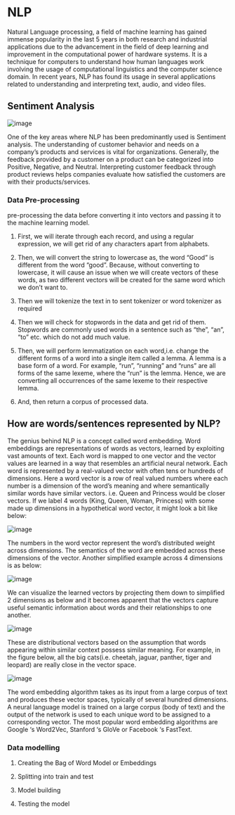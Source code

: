 # NLP

Natural Language processing, a field of machine learning has gained immense popularity in the last 5 years in both research and industrial applications due to the advancement in the field of deep learning and improvement in the computational power of hardware systems. It is a technique for computers to understand how human languages work involving the usage of computational linguistics and the computer science domain. In recent years, NLP has found its usage in several applications related to understanding and interpreting text, audio, and video files.

##  Sentiment Analysis

![image](https://user-images.githubusercontent.com/88995459/158042565-ed6282a9-4763-4ab3-bf91-a69e5c9f1f64.png)

One of the key areas where NLP has been predominantly used is Sentiment analysis. The understanding of customer behavior and needs on a company’s products and services is vital for organizations. Generally, the feedback provided by a customer on a product can be categorized into Positive, Negative, and Neutral. Interpreting customer feedback through product reviews helps companies evaluate how satisfied the customers are with their products/services.


### Data Pre-processing

pre-processing  the data before converting it into vectors and passing it to the machine learning model.

1. First, we will iterate through each record, and using a regular expression, we will get rid of any characters apart from alphabets.

2. Then, we will convert the string to lowercase as, the word “Good” is different from the word “good”.
Because, without converting to lowercase, it will cause an issue when we will create vectors of these words, as two different vectors will be created for the same word which we don’t want to.

3. Then we will tokenize the text in to sent tokenizer or word tokenizer as required

4. Then we will check for stopwords in the data and get rid of them. Stopwords are commonly used words in a sentence such as “the”, “an”, “to” etc. which do not add much value.

5. Then, we will perform lemmatization on each word,i.e. change the different forms of a word into a single item called a lemma.
A lemma is a base form of a word. For example, “run”, “running” and “runs” are all forms of the same lexeme, where the “run” is the lemma. Hence, we are converting all occurrences of the same lexeme to their respective lemma.

6. And, then return a corpus of processed data.



## How are words/sentences represented by NLP?

The genius behind NLP is a concept called word embedding. Word embeddings are representations of words as vectors, learned by exploiting vast amounts of text. Each word is mapped to one vector and the vector values are learned in a way that resembles an artificial neural network.
Each word is represented by a real-valued vector with often tens or hundreds of dimensions. Here a word vector is a row of real valued numbers where each number is a dimension of the word’s meaning and where semantically similar words have similar vectors. i.e. Queen and Princess would be closer vectors.
If we label 4 words (King, Queen, Woman, Princess) with some made up dimensions in a hypothetical word vector, it might look a bit like below:

![image](https://user-images.githubusercontent.com/88995459/158042855-54e38ffe-04d0-451b-b2ce-c45b03aa2b70.png)

The numbers in the word vector represent the word’s distributed weight across dimensions. The semantics of the word are embedded across these dimensions of the vector. Another simplified example across 4 dimensions is as below:

![image](https://user-images.githubusercontent.com/88995459/158042871-faf2e25a-fccc-4abc-b349-1b4bd28ee4dc.png)

We can visualize the learned vectors by projecting them down to simplified 2 dimensions as below and it becomes apparent that the vectors capture useful semantic information about words and their relationships to one another.

![image](https://user-images.githubusercontent.com/88995459/158042883-52c4b22f-71f4-491f-ab81-76701a5c5f1c.png)

These are distributional vectors based on the assumption that words appearing within similar context possess similar meaning. For example, in the figure below, all the big cats(i.e. cheetah, jaguar, panther, tiger and leopard) are really close in the vector space.

![image](https://user-images.githubusercontent.com/88995459/158042909-459b091b-3dfa-4462-af65-c22b7275d242.png)

The word embedding algorithm takes as its input from a large corpus of text and produces these vector spaces, typically of several hundred dimensions. A neural language model is trained on a large corpus (body of text) and the output of the network is used to each unique word to be assigned to a corresponding vector. The most popular word embedding algorithms are Google ‘s Word2Vec, Stanford ‘s GloVe or Facebook ‘s FastText.


### Data modelling

1. Creating the Bag of Word Model or Embeddings

2. Splitting into train and test

3. Model building

4. Testing the model
